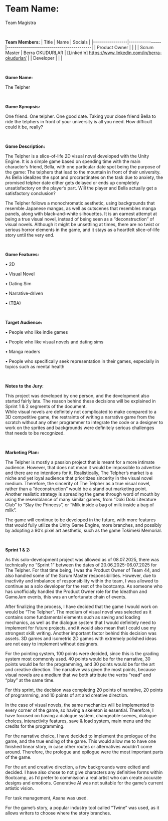 # **Team Name:** 

Team Magistra 

<br/>

**Team Members:** 
| Title            | Name           | Socials                                  |
|-----------------|----------------|------------------------------------------|
| Product Owner    |  |            |
| Scrum Master    |    Berra OKUDURLAR   | [LinkedIn] https://www.linkedin.com/in/berra-okudurlar/      |
| Developer	     |  |          |

<br/> 

**Game Name:** 

The Telpher

<br/>

**Game Synopsis:** 

One friend. One telpher. One good date. Taking your close friend Bella to ride the telphers in front of your university is all you need. How difficult could it be, really? 

<br/>

**Game Description:** 

The Telpher is a slice-of-life 2D visual novel developed with the Unity Engine. It is a simple game based on spending time with the main character’s friend, Bella, with one particular date spot being the purpose of the game: The telphers that lead to the mountain in front of their university. As Bella idealizes the spot and procrastinates on the task due to anxiety, the promised telpher date either gets delayed or ends up completely unsatisfactory on the player’s part. Will the player and Bella actually get a satisfactory conclusion?

The Telpher follows a monochromatic aesthetic, using backgrounds that resemble Japanese mangas, as well as cutscenes that resembles manga panels, along with black-and-white silhouettes. It is an earnest attempt at being a true visual novel, instead of being seen as a “deconstruction” of visual novels. Although it might be unsettling at times, there are no twist or serious horror elements in the game, and it stays as a heartfelt slice-of-life story until the very end.

<br/>

**Game Features:** 

•	2D

•	Visual Novel

•	Dating Sim

•	Narrative-driven

•	(TBA)

<br/>

**Target Audience:**


•	People who like indie games 

•	People who like visual novels and dating sims 

•	Manga readers

•	People who specifically seek representation in their games, especially in topics such as mental health

<br/>

**Notes to the Jury:**

This project was developed by one person, and the development also started fairly late. The reason behind these decisions will be explained in Sprint 1 & 2 segments of the document.  
While visual novels are definitely not complicated to make compared to a 3D competitive game, the restraints of writing a narrative game from the scratch without any other programmer to integrate the code or a designer to work on the sprites and backgrounds were definitely serious challenges that needs to be recognized. 

<br/>

**Marketing Plan:**


The Telpher is mostly a passion project that is meant for a more intimate audience. However, that does not mean it would be impossible to advertise and there are no intentions for it. Realistically, The Telpher’s market is a niche and yet loyal audience that prioritizes sincerity in the visual novel medium. Therefore, the sincerity of The Telpher as a true visual novel, rather than a “deconstruction” would be a stand out marketing point. Another realistic strategy is spreading the game through word of mouth by using the resemblance of many similar games, from “Doki Doki Literature Club” to “Slay the Princess”, or “Milk inside a bag of milk inside a bag of milk”.

The game will continue to be developed in the future, with more features that would fully utilize the Unity Game Engine, more branches, and possibly by adopting a 90’s pixel art aesthetic, such as the game Tokimeki Memorial. 

<br/>

**Sprint 1 & 2:**

As this solo-development project was allowed as of 08.07.2025, there was technically no “Sprint 1” between the dates of 20.06.2025-06.07.2025 for The Telpher. For that time being, I was the Product Owner of Team 44, and also handled some of the Scrum Master responsibilities. However, due to inactivity and imbalance of responsibility within the team, I was allowed to continue as a solo developer for the rest of the bootcamp. As someone who has unofficially handled the Product Owner role for the Ideathon and GameJam events, this was an unfortunate chain of events.

After finalizing the process, I have decided that the game I would work on would be “The Telpher”. The medium of visual novel was selected as it contains some fundamental elements such as saving and loading mechanics, as well as the dialogue system that I would definitely need to implement for future projects, and it would also mean that I could use my strongest skill: writing. Another important factor behind this decision was assets. 3D games and isometric 2D games with extremely polished ideas are not easy to implement without designers. 

For the pointing system, 100 points were decided, since this is the grading system most commonly used. 40 points would be for the narrative, 30 points would be for the programming, and 30 points would be for the art and creative direction. The narrative was given the most points, because visual novels are a medium that we both attribute the verbs “read” and “play” at the same time. 

For this sprint, the decision was completing 20 points of narrative, 20 points of programming, and 10 points of art and creative direction. 

In the case of visual novels, the same mechanics will be implemented to every corner of the game, so having a skeleton is essential. Therefore, I have focused on having a dialogue system, changeable scenes, dialogue choices, interactivity features, save & load system, main menu and the credits for the programming. 

For the narrative choice, I have decided to implement the prologue of the game, and the true ending of the game. This would allow me to have one finished linear story, in case other routes or alternatives wouldn’t come around. Therefore, the prologue and epilogue were the most important parts of the game. 

For the art and creative direction, a few backgrounds were edited and decided. I have also chose to not give characters any definitive forms within Bootcamp, as I’d prefer to commission a real artist who can create accurate designs and emotions. Generative AI was not suitable for the game’s current artistic vision. 

For task management, Asana was used. 

For the game’s story, a popular industry tool called “Twine” was used, as it allows writers to choose where the story branches.  



